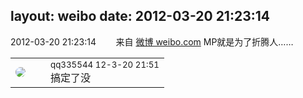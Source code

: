 layout: weibo
date: 2012-03-20 21:23:14
---
<meta name="referrer" content="no-referrer" />

2012-03-20 21:23:14  &nbsp;&nbsp;&nbsp;&nbsp;&nbsp;&nbsp; 来自 <a href="http://weibo.com/" rel="nofollow">微博 weibo.com</a>
MP就是为了折腾人…… ​​​

<table style="width: 100%;">
  <tr>
    <td style="width: 40px;"><img style="border-radius:50%" src="https://tva4.sinaimg.cn/crop.0.0.180.180.50/7d25944djw1e8qgp5bmzyj2050050aa8.jpg?KID=imgbed,tva&Expires=1624466447&ssig=36qlv5k10a"></td>
    <td colspan="2"><small>qq335544 12-3-20 21:51</small><br/>搞定了没</td>
  </tr>
</table>
